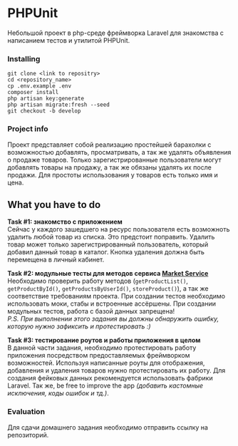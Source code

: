 # PHPUnit
Небольшой проект в php-среде фреймворка Laravel для знакомства с написанием тестов и утилитой PHPUnit.

### Installing
```
git clone <link to repositry>
cd <repository_name>
cp .env.example .env
composer install
php artisan key:generate
php artisan migrate:fresh --seed
git checkout -b develop
```

### Project info
Проект представляет собой реализацию простейшей барахолки с возможностью добавлять, просматривать, а так же удалять 
объявления о продаже товаров. Только зарегистрированные пользователи могут добавлять товары на продажу, а так же обязаны
 удалять их после продажи. Для простоты использования у товаров есть только имя и цена.

## What you have to do
**Task #1: знакомство с приложением**  
Сейчас у каждого зашедшего на ресурс пользователя есть возможноть удалить любой товар из списка. Это предстоит 
поправить. Удалить товар может только зарегистрированный пользователь, который добавил данный товар в каталог. Кнопка 
удаления должна быть перемещена в личный кабинет.
    
**Task #2: модульные тесты для методов сервиса [Market Service](https://github.com/vlvereta/PHPUnit/blob/master/app/Services/MarketService.php)**  
Необходимо проверить работу методов (`getProductList()`, `getProductById()`, `getProductsByUserId()`, 
`storeProduct()`), а так же соответствие требованиям проекта. При создании тестов необходимо использовать
моки, стабы и встроенные ассёршены. При создании модульных тестов, работа с базой данных запрещена!  
*P.S. При выполнении этого задания вы должны обнаружить ошибку, которую нужно зафиксить и протестировать :\)*

**Task #3: тестирование роутов и работы приложения в целом**  
В данной части задания, необходимо протестировать работу приложения посредством предоставляемых фреймворком возможностей. 
Используя написанные роуты для отображения, добавления и удаления товаров нужно протестировать их работу. Для создания 
фейковых данных рекомендуется использовать фабрики Laravel. Так же, be free to improve the app *(добавить кастомные исключения, 
коды ошибок и тд.)*.

### Evaluation
Для сдачи домашнего задания необходимо отправить ссылку на репозиторий.
